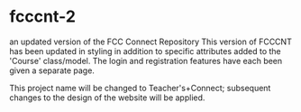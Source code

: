 # fcccnt-2
an updated version of the FCC Connect Repository
This version of FCCCNT has been updated in styling in addition to specific attributes added to the 'Course' class/model.
The login and registration features have each been given a separate page.

This project name will be changed to Teacher's+Connect; subsequent changes to the design of the website will be applied.
